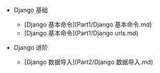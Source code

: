 * Django 基础

    * [Django 基本命令](Part1/Django 基本命令.md)
    * [Django 基本命令](Part1/Django urls.md)

* Django 进阶

    * [Django 数据导入](Part2/Django 数据导入.md)